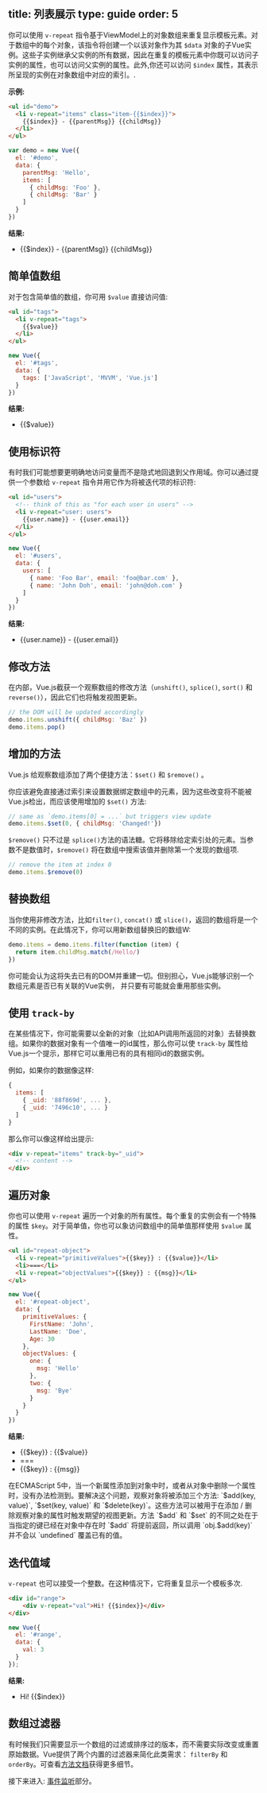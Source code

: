 title: 列表展示
type: guide
order: 5
---

你可以使用 `v-repeat` 指令基于ViewModel上的对象数组来重复显示模板元素。对于数组中的每个对象，该指令将创建一个以该对象作为其 `$data` 对象的子Vue实例。这些子实例继承父实例的所有数据，因此在重复的模板元素中你既可以访问子实例的属性，也可以访问父实例的属性。此外,你还可以访问 `$index` 属性，其表示所呈现的实例在对象数组中对应的索引。.

**示例:**

``` html
<ul id="demo">
  <li v-repeat="items" class="item-{{$index}}">
    {{$index}} - {{parentMsg}} {{childMsg}}
  </li>
</ul>
```

``` js
var demo = new Vue({
  el: '#demo',
  data: {
    parentMsg: 'Hello',
    items: [
      { childMsg: 'Foo' },
      { childMsg: 'Bar' }
    ]
  }
})
```

**结果:**

<ul id="demo"><li v-repeat="items" class="item-{&#123;$index&#125;}">{&#123;$index&#125;} - {&#123;parentMsg&#125;} {&#123;childMsg&#125;}</li></ul>
<script>
var demo = new Vue({
  el: '#demo',
  data: {
    parentMsg: 'Hello',
    items: [
      { childMsg: 'Foo' },
      { childMsg: 'Bar' }
    ]
  }
})
</script>

## 简单值数组

对于包含简单值的数组，你可用 `$value` 直接访问值:

``` html
<ul id="tags">
  <li v-repeat="tags">
    {{$value}}
  </li>
</ul>
```

``` js
new Vue({
  el: '#tags',
  data: {
    tags: ['JavaScript', 'MVVM', 'Vue.js']
  }
})
```

**结果:**
<ul id="tags" class="demo"><li v-repeat="tags">{&#123;$value&#125;}</li></ul>
<script>
new Vue({
  el: '#tags',
  data: {
    tags: ['JavaScript', 'MVVM', 'Vue.js']
  }
})
</script>

## 使用标识符

有时我们可能想要更明确地访问变量而不是隐式地回退到父作用域。你可以通过提供一个参数给 `v-repeat` 指令并用它作为将被迭代项的标识符:

``` html
<ul id="users">
  <!-- think of this as "for each user in users" -->
  <li v-repeat="user: users">
    {{user.name}} - {{user.email}}
  </li>
</ul>
```

``` js
new Vue({
  el: '#users',
  data: {
    users: [
      { name: 'Foo Bar', email: 'foo@bar.com' },
      { name: 'John Doh', email: 'john@doh.com' }
    ]
  }
})
```

**结果:**
<ul id="users" class="demo"><li v-repeat="user: users">{&#123;user.name&#125;} - {&#123;user.email&#125;}</li></ul>
<script>
new Vue({
  el: '#users',
  data: {
    users: [
      { name: 'Foo Bar', email: 'foo@bar.com' },
      { name: 'John Doh', email: 'john@doh.com' }
    ]
  }
})
</script>

## 修改方法

在内部，Vue.js截获一个观察数组的修改方法（`unshift()`, `splice()`, `sort()` 和`reverse()`），因此它们也将触发视图更新。

``` js
// the DOM will be updated accordingly
demo.items.unshift({ childMsg: 'Baz' })
demo.items.pop()
```

## 增加的方法

Vue.js 给观察数组添加了两个便捷方法：`$set()` 和 `$remove()` 。

你应该避免直接通过索引来设置数据绑定数组中的元素，因为这些改变将不能被Vue.js检出，而应该使用增加的 `$set()` 方法:

``` js
// same as `demo.items[0] = ...` but triggers view update
demo.items.$set(0, { childMsg: 'Changed!'})
```

`$remove()` 只不过是 `splice()`方法的语法糖。它将移除给定索引处的元素。当参数不是数值时，`$remove()` 将在数组中搜索该值并删除第一个发现的数组项.

``` js
// remove the item at index 0
demo.items.$remove(0)
```

## 替换数组

当你使用非修改方法，比如`filter()`, `concat()` 或 `slice()`，返回的数组将是一个不同的实例。在此情况下，你可以用新数组替换旧的数组W:

``` js
demo.items = demo.items.filter(function (item) {
  return item.childMsg.match(/Hello/)
})
```

你可能会认为这将失去已有的DOM并重建一切。但别担心，Vue.js能够识别一个数组元素是否已有关联的Vue实例， 并只要有可能就会重用那些实例。

## 使用 `track-by`

在某些情况下，你可能需要以全新的对象（比如API调用所返回的对象）去替换数组。如果你的数据对象有一个值唯一的id属性，那么你可以使 `track-by` 属性给Vue.js一个提示，那样它可以重用已有的具有相同id的数据实例。

例如，如果你的数据像这样:

``` js
{
  items: [
    { _uid: '88f869d', ... },
    { _uid: '7496c10', ... }
  ]
}
```

那么你可以像这样给出提示:

``` html
<div v-repeat="items" track-by="_uid">
  <!-- content -->
</div>
```

## 遍历对象

你也可以使用 `v-repeat` 遍历一个对象的所有属性。每个重复的实例会有一个特殊的属性 `$key`。对于简单值，你也可以象访问数组中的简单值那样使用 `$value` 属性。

``` html
<ul id="repeat-object">
  <li v-repeat="primitiveValues">{{$key}} : {{$value}}</li>
  <li>===</li>
  <li v-repeat="objectValues">{{$key}} : {{msg}}</li>
</ul>
```

``` js
new Vue({
  el: '#repeat-object',
  data: {
    primitiveValues: {
      FirstName: 'John',
      LastName: 'Doe',
      Age: 30
    },
    objectValues: {
      one: {
        msg: 'Hello'
      },
      two: {
        msg: 'Bye'
      }
    }
  }
})
```

**结果:**
<ul id="repeat-object" class="demo"><li v-repeat="primitiveValues">{&#123;$key&#125;} : {&#123;$value&#125;}</li><li>===</li><li v-repeat="objectValues">{&#123;$key&#125;} : {&#123;msg&#125;}</li></ul>
<script>
new Vue({
  el: '#repeat-object',
  data: {
    primitiveValues: {
      FirstName: 'John',
      LastName: 'Doe',
      Age: 30
    },
    objectValues: {
      one: {
        msg: 'Hello'
      },
      two: {
        msg: 'Bye'
      }
    }
  }
})
</script>

<p class="tip">在ECMAScript 5中，当一个新属性添加到对象中时，或者从对象中删除一个属性时，没有办法检测到。要解决这个问题，观察对象将被添加三个方法: `$add(key, value)`, `$set(key, value)` 和 `$delete(key)`。这些方法可以被用于在添加 / 删除观察对象的属性时触发期望的视图更新。方法 `$add` 和 `$set` 的不同之处在于当指定的键已经在对象中存在时 `$add` 将提前返回，所以调用 `obj.$add(key)` 并不会以 `undefined` 覆盖已有的值。</p>

## 迭代值域

`v-repeat` 也可以接受一个整数。在这种情况下，它将重复显示一个模板多次.

``` html
<div id="range">
    <div v-repeat="val">Hi! {{$index}}</div>
</div>
```

``` js
new Vue({
  el: '#range',
  data: {
    val: 3
  }
});
```
**结果:**
<ul id="range" class="demo"><li v-repeat="val">Hi! {&#123;$index&#125;}</li></ul>
<script>
new Vue({
  el: '#range',
  data: { val: 3 }
});
</script>

## 数组过滤器

有时候我们只需要显示一个数组的过滤或排序过的版本，而不需要实际改变或重置原始数据。Vue提供了两个内置的过滤器来简化此类需求： `filterBy` 和 `orderBy`。可查看[方法文档](../api/filters.html#filterBy)获得更多细节。

接下来进入: [事件监听](../guide/events.html)部分。
